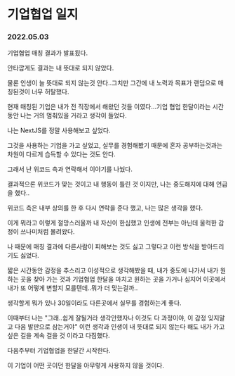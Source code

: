 # 기업협업 일지



### 2022.05.03

기업협업 매칭 결과가 발표됬다. 

안타깝게도 결과는 내 뜻대로 되지 않았다.

물론 인생이 늘 뜻대로 되지 않는것 안다..그치만 그간에 내 노력과 목표가 랜덤으로 매칭된것이 너무 허탈했다.

현재 매칭된 기업은 내가 전 직장에서 해왔던 것들 이였다...기업 협업 한달이라는 시간동안 나는 거의 멈춰있을 거라고 생각이 들었다.

나는 NextJS를 정말 사용해보고 싶었다.

그것을 사용하는 기업을 가고 싶었고, 실무를 경험해봤기 때문에 혼자 공부하는것과는 차원이 다르게 습득할 수 있다는 것도 안다.

그래서 난 위코드 측과 연락해서 이야기를 나눴다.

결과적으론 위코드가 맞는 것이고 내 행동이 틀린 것 이지만, 나는 중도해지에 대해 언급을 했다..

위코드 측은 내부 상의를 한 후 다시 연락을 준다 했고, 나는 많은 생각을 했다.

이게 뭐라고 이렇게 절망스러울까 내 자신이 한심했고 인생에 전부는 아닌데 울컥한 감정이 쓰나미처럼 몰려왔다.

나 때문에 매칭 결과에 다른사람이 피해보는 것도 싫고 그렇다고 이런 방식을 받아드리기도 싫었다.

짧은 시간동안 감정을 추스리고 이성적으로 생각해봤을 때, 내가 중도에 나가서 내가 원하는 곳을 찾아 가는 것과 기업협업 한달을 마치고 원하는 곳을 가거나 심지어 이곳에서 내가 또 어떻게 변할지 모를텐데..뭐가 더 맞는걸까..

생각할게 뭐가 있나 30일이라도 다른곳에서 실무를 경험하는게 좋다.

이때부터 나는 "그래..쉽게 잘될거라 생각안했자나 이것도 다 과정이야, 이 감정 잊지말고 다음 발판으로 삼는거야" 이런 생각과 인생이 내 뜻대로 되지 않는다 해도 내가 가고싶은 길을 계속 걸을 것 이라고 다짐했다.

다음주부터 기업협업을 한달간 시작한다.

이 기업이 어떤 곳이던 한달을 아무렇게 사용하지 않을 것이다.










